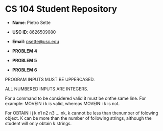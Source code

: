 # CS 104 Student Repository

- **Name**: Pietro Sette
- **USC ID**: 8626509080
- **Email**: psette@usc.edu
- **PROBLEM 4**


- **PROBLEM 5**

- **PROBLEM 6** 

PROGRAM INPUTS MUST BE UPPERCASED.

ALL NUMBERED INPUTS ARE INTEGERS.

For a command to be considered valid it must be onthe same line. For example:
MOVEIN i k
is valid, whereas
MOVEIN i
k
is not.

For OBTAIN i j k n1 n2 n3 ... nk, k cannot be less than thenumber of folowing object. K can be more than the number of following strings, although the student will only obtain k strings.


